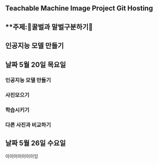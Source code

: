 ## Teachable Machine Image Project Git Hosting
## **주제:🍯꿀벌과 말벌구분하기🍯
## 인공지능 모델 만들기
## 날짜 5월 20일 목요일
### 인공지능 모델 만들기
### 사진모으기
### 학습시키기
### 다른 사진과 비교하기
## 날짜 5월 26일 수요일
이이이이이이이잉
